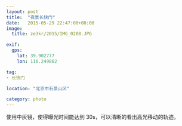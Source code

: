 ```yaml
---
layout: post
title:  "夜景长快门"
date:   2015-05-29 22:47:00+08:00
image:
  title: ze3kr/2015/IMG_0208.JPG

exif:
  gps:
    lat: 39.902777
    lon: 116.249862

tag:
- 长快门

location: "北京市石景山区"

category: photo
---
```

使用中灰镜，使得曝光时间能达到 30s，可以清晰的看出高光移动的轨迹。
